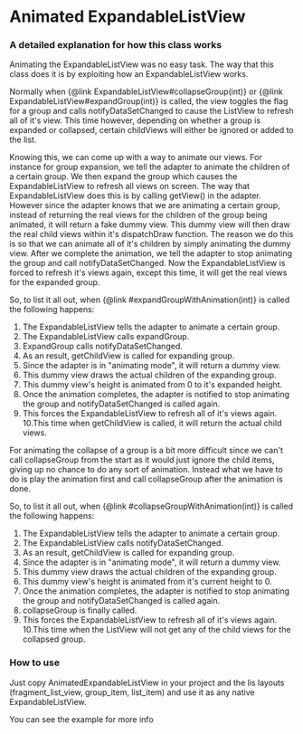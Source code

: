 Animated ExpandableListView
====================

### A detailed explanation for how this class works
Animating the ExpandableListView was no easy task. The way that this
class does it is by exploiting how an ExpandableListView works.

Normally when {@link ExpandableListView#collapseGroup(int)} or
{@link ExpandableListView#expandGroup(int)} is called, the view toggles
the flag for a group and calls notifyDataSetChanged to cause the ListView
to refresh all of it's view. This time however, depending on whether a
group is expanded or collapsed, certain childViews will either be ignored
or added to the list.

Knowing this, we can come up with a way to animate our views. For
instance for group expansion, we tell the adapter to animate the
children of a certain group. We then expand the group which causes the
ExpandableListView to refresh all views on screen. The way that
ExpandableListView does this is by calling getView() in the adapter.
However since the adapter knows that we are animating a certain group,
instead of returning the real views for the children of the group being
animated, it will return a fake dummy view. This dummy view will then
draw the real child views within it's dispatchDraw function. The reason
we do this is so that we can animate all of it's children by simply
animating the dummy view. After we complete the animation, we tell the
adapter to stop animating the group and call notifyDataSetChanged. Now
the ExpandableListView is forced to refresh it's views again, except this
time, it will get the real views for the expanded group.

So, to list it all out, when {@link #expandGroupWithAnimation(int)} is
called the following happens:

1. The ExpandableListView tells the adapter to animate a certain group.
2. The ExpandableListView calls expandGroup.
3. ExpandGroup calls notifyDataSetChanged.
4. As an result, getChildView is called for expanding group.
5. Since the adapter is in "animating mode", it will return a dummy view.
6. This dummy view draws the actual children of the expanding group.
7. This dummy view's height is animated from 0 to it's expanded height.
8. Once the animation completes, the adapter is notified to stop
   animating the group and notifyDataSetChanged is called again.
9. This forces the ExpandableListView to refresh all of it's views again.
10.This time when getChildView is called, it will return the actual
   child views.

For animating the collapse of a group is a bit more difficult since we
can't call collapseGroup from the start as it would just ignore the
child items, giving up no chance to do any sort of animation. Instead
what we have to do is play the animation first and call collapseGroup
after the animation is done.

So, to list it all out, when {@link #collapseGroupWithAnimation(int)} is
called the following happens:

1. The ExpandableListView tells the adapter to animate a certain group.
2. The ExpandableListView calls notifyDataSetChanged.
3. As an result, getChildView is called for expanding group.
4. Since the adapter is in "animating mode", it will return a dummy view.
5. This dummy view draws the actual children of the expanding group.
6. This dummy view's height is animated from it's current height to 0.
7. Once the animation completes, the adapter is notified to stop
   animating the group and notifyDataSetChanged is called again.
8. collapseGroup is finally called.
9. This forces the ExpandableListView to refresh all of it's views again.
10.This time when the ListView will not get any of the child views for
   the collapsed group.

### How to use
Just copy AnimatedExpandableListView in your project and the lis layouts (fragment_list_view, group_item, list_item) and use it as any native ExpandableListView.

You can see the example for more info
